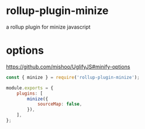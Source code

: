 # rollup-plugin-minize

a rollup plugin for minize javascript

# options
https://github.com/mishoo/UglifyJS#minify-options

```javascript
const { minize } = require('rollup-plugin-minize');

module.exports = {
    plugins: [
        minize({
            sourceMap: false,
        }),
    ],
};
```